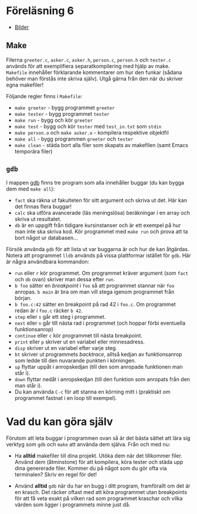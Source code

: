 # Föreläsning 6

* [Bilder](f6.pdf)

## Make

Filerna `greeter.c`, `asker.c`, `asker.h`, `person.c`, `person.h`
och `tester.c` används för att exemplifiera separatkompilering med
hjälp av make. `Makefile` innehåller förklarande kommentarer om
hur den funkar (sådana behöver man förstås inte skriva själv).
Utgå gärna från den när du skriver egna makefiler!

Följande regler finns i `Makefile`:

* `make greeter` - bygg programmet `greeter`
* `make tester` - bygg programmet `tester`
* `make run` - bygg och kör `greeter`
* `make test` - bygg och kör `tester` med `test_in.txt` som
  `stdin`
* `make person.o` och `make asker.o` - kompilera respektive
  objektfil
* `make all` - bygg programmen `greeter` och `tester`
* `make clean` - städa bort alla filer som skapats av makefilen
  (samt Emacs temporära filer)

## `gdb`

I mappen [gdb](gdb) finns tre program som alla innehåller buggar
(du kan bygga dem med `make all`):

* `fact` ska räkna ut fakulteten för sitt argument och skriva ut
  det. Här kan det finnas flera buggar!
* `calc` ska utföra avancerade (läs meningslösa) beräkningar i en
  array och skriva ut resultatet.
* `db` är en uppgift från tidigare kursinstanser och är ett
  exempel på hur man inte ska skriva kod. Kör programmet med `make
  run` och prova att ta bort något ur databasen...

Försök använda `gdb` för att lista ut var buggarna är och hur de kan
åtgärdas. Notera att programmet `lldb` används på vissa
plattformar istället för `gdb`. Här är några användbara kommandon:

* `run` eller `r` kör programmet. Om programmet kräver argument
  (som `fact` och `db` ovan) skriver man dessa efter `run`.
* `b foo` sätter en *breakpoint* i `foo` så att programmet stannar
  när `foo` anropas. `b main` är bra om man vill stega igenom
  programmet från början.
* `b foo.c:42` sätter en breakpoint på rad 42 i `foo.c`. Om
  programmet redan är i `foo.c` räcker `b 42`.
* `step` eller `s` går ett steg i programmet.
* `next` eller `n` går till nästa rad i programmet (och hoppar
  förbi eventuella funktionsanrop)
* `continue` eller `c` kör programmet till nästa breakpoint.
* `print` eller `p` skriver ut en variabel eller minnesadress.
* `disp` skriver ut en variabel efter varje steg.
* `bt` skriver ut programmets *backtrace*, alltså kedjan av
  funktionsanrop som ledde till den nuvarande punkten i körningen.
* `up` flyttar uppåt i anropskedjan (till den som anropade
  funktionen man står i).
* `down` flyttar nedåt i anropskedjan (till den funktion som
  anropats från den man står i).
* Du kan använda `C-c` för att stanna en körning mitt i (praktiskt
  om programmet fastnat i en loop till exempel).

# Vad du kan göra själv

Förutom att leta buggar i programmen ovan så är det bästa sättet
att lära sig verktyg som `gdb` och `make` att använda dem själva.
Från och med nu:

* Ha **alltid** makefiler till dina projekt. Utöka dem när det
  tillkommer filer. Använd dem (åtminstone) för att kompilera,
  köra tester och städa upp dina genererade filer. Kommer du på
  något som du gör ofta via terminalen? Skriv en regel för det!

* Använd **alltid** `gdb` när du har en bugg i ditt program,
  framförallt om det är en krasch. Det räcker oftast med att köra
  programmet utan breakpoints för att få veta exakt på vilken rad
  som programmet kraschar och vilka värden som ligger i
  programmets minne just då.